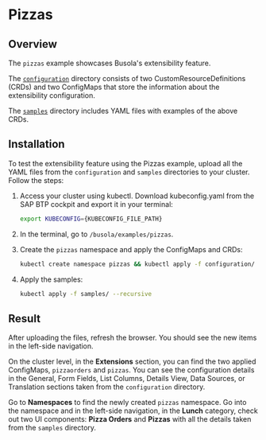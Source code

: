 # Pizzas

## Overview

The `pizzas` example showcases Busola's extensibility feature.

The [`configuration`](https://github.com/kyma-project/busola/tree/main/examples/pizzas/configuration) directory consists of two CustomResourceDefinitions (CRDs) and two ConfigMaps that store the information about the extensibility configuration.

The [`samples`](https://github.com/kyma-project/busola/tree/main/examples/pizzas/samples) directory includes YAML files with examples of the above CRDs.

## Installation

To test the extensibility feature using the Pizzas example, upload all the YAML files from the `configuration` and `samples` directories to your cluster. Follow the steps:

1. Access your cluster using kubectl. Download kubeconfig.yaml from the SAP BTP cockpit and export it in your terminal:

   ```bash
   export KUBECONFIG={KUBECONFIG_FILE_PATH}
   ```

2. In the terminal, go to `/busola/examples/pizzas`.

3. Create the `pizzas` namespace and apply the ConfigMaps and CRDs:

   ```bash
   kubectl create namespace pizzas && kubectl apply -f configuration/ --recursive
   ```

4. Apply the samples:

   ```bash
   kubectl apply -f samples/ --recursive
   ```

## Result

After uploading the files, refresh the browser. You should see the new items in the left-side navigation.

On the cluster level, in the **Extensions** section, you can find the two applied ConfigMaps, `pizzaorders` and `pizzas`. You can see the configuration details in the General, Form Fields, List Columns, Details View, Data Sources, or Translation sections taken from the `configuration` directory.

Go to **Namespaces** to find the newly created `pizzas` namespace. Go into the namespace and in the left-side navigation, in the **Lunch** category, check out two UI components: **Pizza Orders** and **Pizzas** with all the details taken from the `samples` directory.
